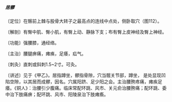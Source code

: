 ##### 居髎

〔定位〕在髂前上棘与股骨大转子之最高点的连线中点处，侧卧取穴（图112）。

〔解剖〕有臀中肌、臀小肌，有臀上动、静脉下支；布有臀上皮神经及臀上神经。

〔功能〕强腰膝，通经络。

〔主治〕腰腿痹痛，瘫痪，足痿，疝气。

〔刺灸〕直刺或斜刺1.5~2寸。可灸。

〔讲述〕见于《甲乙》。居指蹲坐，髎指骨隙，穴当髋关节部，蹲坐， 是处显现凹陷空隙，以其居而成髎，因名。穴属阳跻、足少阳之会。主治腰胯疼痛，瘫疾足痿。《铜人》：治腰引少腹痛。临床常配环跳、风市、关元俞治腰胯痛；配环跳、委中治下肢痛痹；配环跳、风市、阳陵泉治下肢瘫瘓。
